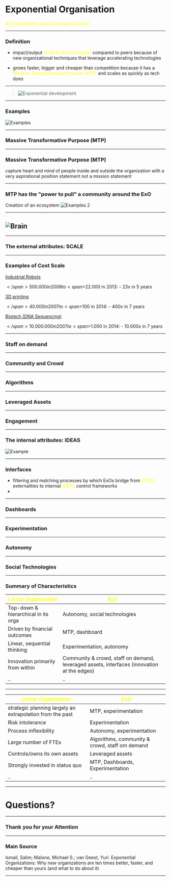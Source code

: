 # Exponential Organisation

<span style="color:yellow">_By Silvia Martin and Dominique Schmitz_</span>

---

### Definition

- impact/output <span style="color:yellow">_at least 10 times larger_</span> compared to peers because of new organizational techniques that leverage accelerating technologies

- grows faster, bigger and cheaper than competition because it has a <span style="color:yellow">_Massive Transformative Purpose (MTP)_</span> and scales as quickly as tech does

---

> ![Exponential development](IMG_0777.jpg)

---

### Examples

![Examples](MicrosoftTeams-image2.jpg)

---

### Massive Transformative Purpose (MTP)

---

### Massive Transformative Purpose (MTP)

capture heart and mind of people inside and outside the organization with a very aspirational position statement
not a mission statement

---

### MTP has the "power to pull" a community around the ExO

Creation of an ecosystem
![Examples 2 ](IMG_077723.jpg)

---

## ![Brain](IMG_0772.jpg)

---

### The external attributes: SCALE

---

### Examples of Cost Scale

<u>Industrial Robots</u>

<span>$</span>500.000 in 2008 to <span>$</span>22.000 in 2013: - 23x in 5 years

<u>3D printing</u>

<span>$</span>40.000 in 2007 to <span>$</span>100 in 2014: - 400x in 7 years

<u>Biotech (DNA Sequencing)</u>

<span>$</span>10.000.000 in 2007 to <span>$</span>1.000 in 2014: - 10.000x in 7 years

---

### Staff on demand

---

### Community and Crowd

---

### Algorithms

---

### Leveraged Assets

---

### Engagement

---

### The internal attributes: IDEAS

![Example](MicrosoftTeams-image.png)


---

### Interfaces

- filtering and matching processes by which ExOs bridge from <span style="color:yellow">SCALE</span> externalities to internal <span style="color:yellow">IDEAS</span> control frameworks
- 

---

### Dashboards

---

### Experimentation

---

### Autonomy

---

### Social Technologies

---

### Summary of Characteristics

| <span style="color:yellow">_Linear Organisation_</span> | <span style="color:yellow">_ExO_</span>                                                    |
| ------------------------------------------------------- | ------------------------------------------------------------------------------------------ |
| Top-down & hierarchical in its orga                     | Autonomy, social technologies                                                              |
| Driven by financial outcomes                            | MTP, dashboard                                                                             |
| Linear, sequential thinking                             | Experimentation, autonomy                                                                  |
| Innovation primarily from within                        | Community & crowd, staff on demand, leveraged assets, interfaces (innovation at the edges) |
| ..                                                      | ..                                                                                         |

---

| <span style="color:yellow">_Linear Organisation_</span>   | <span style="color:yellow">_ExO_</span>        |
| --------------------------------------------------------- | ---------------------------------------------- |
| strategic planning largely an extrapolation from the past | MTP, experimentation                           |
| Risk intolerance                                          | Experimentation                                |
| Process inflexibility                                     | Autonomy, experimentation                      |
| Large number of FTEs                                      | Algorithms, community & crowd, staff om demand |
| Controls/owns its own assets                              | Leveraged assets                               |
| Strongly invested in status quo                           | MTP, Dashboards, Experimentation               |
| ..                                                        | ..                                             |

---

# Questions?

---

### Thank you for your Attention

---

### Main Source

Ismail, Salim; Malone, Michael S.; van Geest, Yuri. Exponential Organizations: Why new organizations are ten times better, faster, and cheaper than yours (and what to do about it) 

---
